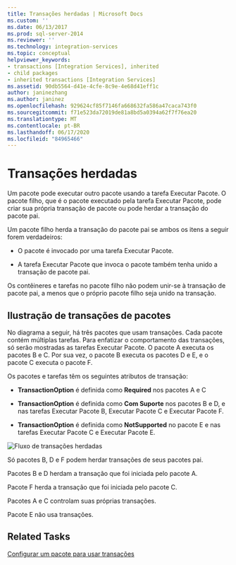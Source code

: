 ```yaml
---
title: Transações herdadas | Microsoft Docs
ms.custom: ''
ms.date: 06/13/2017
ms.prod: sql-server-2014
ms.reviewer: ''
ms.technology: integration-services
ms.topic: conceptual
helpviewer_keywords:
- transactions [Integration Services], inherited
- child packages
- inherited transactions [Integration Services]
ms.assetid: 90db5564-d41e-4cfe-8c9e-4e68d41eff1c
author: janinezhang
ms.author: janinez
ms.openlocfilehash: 929624cf85f7146fa668632fa586a47caca743f0
ms.sourcegitcommit: f71e523da72019de81a8bd5a0394a62f7f76ea20
ms.translationtype: MT
ms.contentlocale: pt-BR
ms.lasthandoff: 06/17/2020
ms.locfileid: "84965466"
---
```

# <a name="inherited-transactions"></a>Transações herdadas
  Um pacote pode executar outro pacote usando a tarefa Executar Pacote. O pacote filho, que é o pacote executado pela tarefa Executar Pacote, pode criar sua própria transação de pacote ou pode herdar a transação do pacote pai.  
  
 Um pacote filho herda a transação do pacote pai se ambos os itens a seguir forem verdadeiros:  
  
-   O pacote é invocado por uma tarefa Executar Pacote.  
  
-   A tarefa Executar Pacote que invoca o pacote também tenha unido a transação de pacote pai.  
  
 Os contêineres e tarefas no pacote filho não podem unir-se à transação de pacote pai, a menos que o próprio pacote filho seja unido na transação.  
  
## <a name="illustration-of-package-transactions"></a>Ilustração de transações de pacotes  
 No diagrama a seguir, há três pacotes que usam transações. Cada pacote contém múltiplas tarefas. Para enfatizar o comportamento das transações, só serão mostradas as tarefas Executar Pacote. O pacote A executa os pacotes B e C. Por sua vez, o pacote B executa os pacotes D e E, e o pacote C executa o pacote F.  
  
 Os pacotes e tarefas têm os seguintes atributos de transação:  
  
-   **TransactionOption** é definida como **Required** nos pacotes A e C  
  
-   **TransactionOption** é definida como **Com Suporte** nos pacotes B e D, e nas tarefas Executar Pacote B, Executar Pacote C e Executar Pacote F.  
  
-   **TransactionOption** é definida como **NotSupported** no pacote E e nas tarefas Executar Pacote C e Executar Pacote E.  
  
 ![Fluxo de transações herdadas](media/mw-dts-executepack.gif "Fluxo de transações herdadas")  
  
 Só pacotes B, D e F podem herdar transações de seus pacotes pai.  
  
 Pacotes B e D herdam a transação que foi iniciada pelo pacote A.  
  
 Pacote F herda a transação que foi iniciada pelo pacote C.  
  
 Pacotes A e C controlam suas próprias transações.  
  
 Pacote E não usa transações.  
  
## <a name="related-tasks"></a>Related Tasks  
 [Configurar um pacote para usar transações](../relational-databases/native-client-ole-db-transactions/transactions.md)  
  
  
